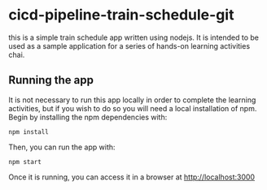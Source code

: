 # cicd-pipeline-train-schedule-git

this is a simple train schedule app written using nodejs. It is intended to be used as a sample application for a series of hands-on learning activities chai.

## Running the app

It is not necessary to run this app locally in order to complete the learning activities, but if you wish to do so you will need a local installation of npm. Begin by installing the npm dependencies with:

    npm install

Then, you can run the app with:

    npm start

Once it is running, you can access it in a browser at [http://localhost:3000](http://localhost:3000)
